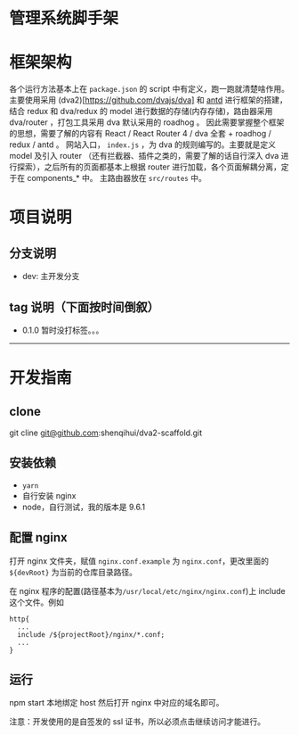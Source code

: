 管理系统脚手架
===

# 框架架构
各个运行方法基本上在 `package.json` 的 script 中有定义，跑一跑就清楚啥作用。
主要使用采用 (dva2)[https://github.com/dvajs/dva] 和 [antd](https://ant.design/index-cn) 进行框架的搭建，结合 redux 和 dva/redux 的 model 进行数据的存储(内存存储)，路由器采用 dva/router ，打包工具采用 dva 默认采用的 roadhog 。
因此需要掌握整个框架的思想，需要了解的内容有 React / React Router 4 / dva 全套 + roadhog / redux / antd 。
网站入口， `index.js` ，为 dva 的规则编写的。主要就是定义 model 及引入 router （还有拦截器、插件之类的，需要了解的话自行深入 dva 进行探索），之后所有的页面都基本上根据 router 进行加载，各个页面解耦分离，定于在 components_* 中。
主路由器放在 `src/routes` 中。


# 项目说明

## 分支说明

- dev: 主开发分支

## tag 说明（下面按时间倒叙）

- 0.1.0 暂时没打标签。。。

---

# 开发指南

## clone
git cline git@github.com:shenqihui/dva2-scaffold.git

## 安装依赖

- `yarn`
- 自行安装 nginx
- node，自行测试，我的版本是 9.6.1

## 配置 nginx
打开 nginx 文件夹，赋值 `nginx.conf.example` 为 `nginx.conf`，更改里面的 `${devRoot}` 为当前的仓库目录路径。

在 nginx 程序的配置(路径基本为`/usr/local/etc/nginx/nginx.conf`)上 include 这个文件。例如
```
http{
  ...
  include /${projectRoot}/nginx/*.conf;
  ...
}
```

## 运行
npm start
本地绑定 host
然后打开 nginx 中对应的域名即可。

注意：开发使用的是自签发的 ssl 证书，所以必须点击继续访问才能进行。
